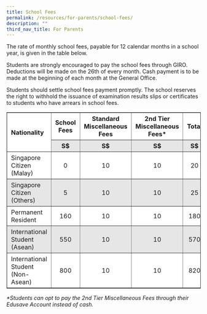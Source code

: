 ```yaml
---
title: School Fees
permalink: /resources/for-parents/school-fees/
description: ""
third_nav_title: For Parents
---
```

The rate of monthly school fees, payable for 12 calendar months in a school year, is given in the table below.

Students are strongly encouraged to pay the school fees through GIRO. Deductions will be made on the 26th of every month. Cash payment is to be made at the beginning of each month at the General Office.

Students should settle school fees payment promptly. The school reserves the right to withhold the issuance of examination results slips or certificates to students who have arrears in school fees.

<table border="1" width="100%" style="box-sizing: inherit; border-collapse: collapse; border-spacing: 0px; max-width: 100%;"><tbody style="box-sizing: inherit;"><tr style="box-sizing: inherit; background: rgb(255, 255, 255);"><td rowspan="2" style="box-sizing: inherit; padding: 5px 10px;"><strong style="box-sizing: inherit; font-weight: bold;">Nationality</strong></td><td style="box-sizing: inherit; padding: 5px 10px; text-align: center;"><strong style="box-sizing: inherit; font-weight: bold;">School Fees</strong></td><td style="box-sizing: inherit; padding: 5px 10px; text-align: center;"><strong style="box-sizing: inherit; font-weight: bold;">Standard Miscellaneous Fees</strong></td><td style="box-sizing: inherit; padding: 5px 10px; text-align: center;"><strong style="box-sizing: inherit; font-weight: bold;">2nd Tier Miscellaneous Fees*</strong></td><td style="box-sizing: inherit; padding: 5px 10px; text-align: center;"><strong style="box-sizing: inherit; font-weight: bold;">Total</strong></td></tr><tr style="box-sizing: inherit; background: rgb(230, 230, 230);"><td style="box-sizing: inherit; padding: 5px 10px; text-align: center;"><strong style="box-sizing: inherit; font-weight: bold;">S$</strong></td><td style="box-sizing: inherit; padding: 5px 10px; text-align: center;"><strong style="box-sizing: inherit; font-weight: bold;">S$</strong></td><td style="box-sizing: inherit; padding: 5px 10px; text-align: center;"><strong style="box-sizing: inherit; font-weight: bold;">S$</strong></td><td style="box-sizing: inherit; padding: 5px 10px; text-align: center;"><strong style="box-sizing: inherit; font-weight: bold;">S$</strong></td></tr><tr style="box-sizing: inherit; background: rgb(255, 255, 255);"><td style="box-sizing: inherit; padding: 5px 10px; text-align: left;">Singapore Citizen (Malay)</td><td style="box-sizing: inherit; padding: 5px 10px; text-align: center;">0</td><td style="box-sizing: inherit; padding: 5px 10px; text-align: center;">10</td><td style="box-sizing: inherit; padding: 5px 10px; text-align: center;">10</td><td style="box-sizing: inherit; padding: 5px 10px; text-align: center;">20</td></tr><tr style="box-sizing: inherit; background: rgb(230, 230, 230);"><td style="box-sizing: inherit; padding: 5px 10px; text-align: left;">Singapore Citizen (Others)</td><td style="box-sizing: inherit; padding: 5px 10px; text-align: center;">5</td><td style="box-sizing: inherit; padding: 5px 10px; text-align: center;">10</td><td style="box-sizing: inherit; padding: 5px 10px; text-align: center;">10</td><td style="box-sizing: inherit; padding: 5px 10px; text-align: center;">25</td></tr><tr style="box-sizing: inherit; background: rgb(255, 255, 255);"><td style="box-sizing: inherit; padding: 5px 10px; text-align: left;">Permanent Resident</td><td style="box-sizing: inherit; padding: 5px 10px; text-align: center;">160</td><td style="box-sizing: inherit; padding: 5px 10px; text-align: center;">10</td><td style="box-sizing: inherit; padding: 5px 10px; text-align: center;">10</td><td style="box-sizing: inherit; padding: 5px 10px; text-align: center;">180</td></tr><tr style="box-sizing: inherit; background: rgb(230, 230, 230);"><td style="box-sizing: inherit; padding: 5px 10px; text-align: left;">International Student (Asean)</td><td style="box-sizing: inherit; padding: 5px 10px; text-align: center;">550</td><td style="box-sizing: inherit; padding: 5px 10px; text-align: center;">10</td><td style="box-sizing: inherit; padding: 5px 10px; text-align: center;">10</td><td style="box-sizing: inherit; padding: 5px 10px; text-align: center;">570</td></tr><tr style="box-sizing: inherit; background: rgb(255, 255, 255);"><td style="box-sizing: inherit; padding: 5px 10px; text-align: left;">International Student (Non-Asean)</td><td style="box-sizing: inherit; padding: 5px 10px; text-align: center;">800</td><td style="box-sizing: inherit; padding: 5px 10px; text-align: center;">10</td><td style="box-sizing: inherit; padding: 5px 10px; text-align: center;">10</td><td style="box-sizing: inherit; padding: 5px 10px; text-align: center;">820</td></tr></tbody></table>

_\*Students can opt to pay the 2nd Tier Miscellaneous Fees through their Edusave Account instead of cash._